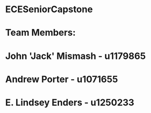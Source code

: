 # ECESeniorCapstone

# Team Members:
# John 'Jack' Mismash - u1179865
# Andrew Porter - u1071655
# E. Lindsey Enders - u1250233
#
#
#
